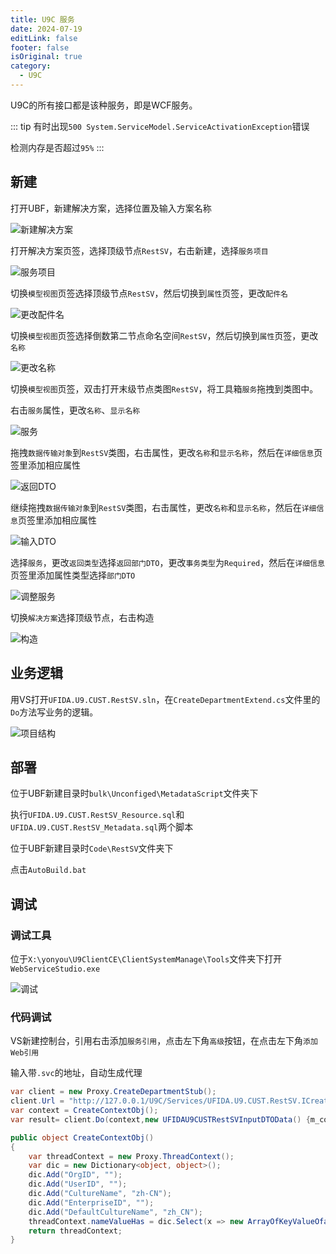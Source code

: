 ```yaml
---
title: U9C 服务
date: 2024-07-19
editLink: false
footer: false
isOriginal: true
category:
  - U9C
---
```


U9C的所有接口都是该种服务，即是WCF服务。

::: tip
有时出现`500 System.ServiceModel.ServiceActivationException`错误

检测内存是否超过`95%`
:::

## 新建

打开UBF，新建解决方案，选择位置及输入方案名称

![新建解决方案](https://nas.ilyl.life:8092/yonyou/u9c/interface/services/services1.png)

打开解决方案页签，选择顶级节点`RestSV`，右击新建，选择`服务项目`

![服务项目](https://nas.ilyl.life:8092/yonyou/u9c/interface/services/services2.png)

切换`模型视图`页签选择顶级节点`RestSV`，然后切换到`属性`页签，更改`配件名`

![更改配件名](https://nas.ilyl.life:8092/yonyou/u9c/interface/services/services3.gif)

切换`模型视图`页签选择倒数第二节点命名空间`RestSV`，然后切换到`属性`页签，更改`名称`

![更改名称](https://nas.ilyl.life:8092/yonyou/u9c/interface/services/services4.gif)

切换`模型视图`页签，双击打开末级节点类图`RestSV`，将工具箱`服务`拖拽到类图中。

右击`服务`属性，更改`名称`、`显示名称`

![服务](https://nas.ilyl.life:8092/yonyou/u9c/interface/services/services5.png)

拖拽`数据传输对象`到`RestSV`类图，右击属性，更改`名称`和`显示名称`，然后在`详细信息`页签里添加相应属性

![返回DTO](https://nas.ilyl.life:8092/yonyou/u9c/interface/services/services6.png)

继续拖拽`数据传输对象`到`RestSV`类图，右击属性，更改`名称`和`显示名称`，然后在`详细信息`页签里添加相应属性

![输入DTO](https://nas.ilyl.life:8092/yonyou/u9c/interface/services/services7.png)

选择`服务`，更改`返回类型`选择`返回部门DTO`，更改`事务类型`为`Required`，然后在`详细信息`页签里添加属性类型选择`部门DTO`

![调整服务](https://nas.ilyl.life:8092/yonyou/u9c/interface/services/services8.png)

切换`解决方案`选择顶级节点，右击构造

![构造](https://nas.ilyl.life:8092/yonyou/u9c/interface/services/services9.png)

## 业务逻辑

用VS打开`UFIDA.U9.CUST.RestSV.sln`，在`CreateDepartmentExtend.cs`文件里的`Do`方法写业务的逻辑。

![项目结构](https://nas.ilyl.life:8092/yonyou/u9c/interface/services/services10.png)

## 部署

位于UBF新建目录时`bulk\Unconfiged\MetadataScript`文件夹下

执行`UFIDA.U9.CUST.RestSV_Resource.sql`和`UFIDA.U9.CUST.RestSV_Metadata.sql`两个脚本

位于UBF新建目录时`Code\RestSV`文件夹下

点击`AutoBuild.bat`

## 调试

### 调试工具

位于`X:\yonyou\U9ClientCE\ClientSystemManage\Tools`文件夹下打开`WebServiceStudio.exe`

![调试](https://nas.ilyl.life:8092/yonyou/u9c/interface/services/services11.gif)

### 代码调试

VS新建控制台，引用右击添加`服务引用`，点击左下角`高级`按钮，在点击左下角`添加Web引用`

输入带`.svc`的地址，自动生成代理

```cs
var client = new Proxy.CreateDepartmentStub();
client.Url = "http://127.0.0.1/U9C/Services/UFIDA.U9.CUST.RestSV.ICreateDepartment.svc";
var context = CreateContextObj();
var result= client.Do(context,new UFIDAU9CUSTRestSVInputDTOData() {m_code="006",m_name="质量部门"},out MessageBase[] msg);

public object CreateContextObj()
{
    var threadContext = new Proxy.ThreadContext();
    var dic = new Dictionary<object, object>();
    dic.Add("OrgID", "");
    dic.Add("UserID", "");
    dic.Add("CultureName", "zh-CN");
    dic.Add("EnterpriseID", "");
    dic.Add("DefaultCultureName", "zh_CN");
    threadContext.nameValueHas = dic.Select(x => new ArrayOfKeyValueOfanyTypeanyTypeKeyValueOfanyTypeanyType() { Key=x.Key,Value=x.Value}).ToArray();
    return threadContext;
}
```